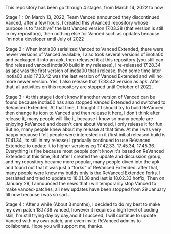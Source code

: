 This repository has been go through 4 stages, from March 14, 2022 to now :

Stage 1 :
On March 13, 2022, Team Vanced announced they discontinued Vanced, after a few hours, I created this ytvanced repository whose purpose is to "archive" the last Vanced version 17.03.38 (that version is still in my repository), then nothing else for Vanced such as updates because i'm not a developer until July of 2022

Stage 2 :
When inotia00 serialized Vanced to Vanced Extended, there were newer versions of Vanced available, I also took several versions of inotia00 and packaged it into an apk, then released it at this repository (you still can find released vanced inotia00 build in my releases), i re-released 17.28.34 as apk was the first version of inotia00 that i release, then some time later inotia00 said 17.33.42 was the last version of Vanced Extended and will no more newer version. Yes, I also release that 17.33.42 version as apk. After that, all activities on this repository are stopped until October of 2022.

Stage 3 : 
At this stage i don't know if another version of Vanced can be found because inotia00 has also stopped Vanced Extended and switched to ReVanced Extended, At that time, I thought if I should try to build ReVanced, then change its icon to Vanced and then release it here, I don't think after release it, many people will like it, because i know so many people are enjoying ReVanced and doesn't care about Vanced, i only release it for fun. But no, many people knew about my release at that time. At me I was very happy because I felt people were interested in it (first initial released build is 17.41.34, its still in my release) I gradually continued to use ReVanced Extended to update it to higher versions eg 17.42.33, 17.45.34, 17.45.36. Everything is fine because most people don't know it's based on ReVanced Extended at this time, But after I created the update and discussion group, and my repository became more popular, many people dived into the apk and found out that it was just a "forks" of ReVanced Extended. after that, many people were know my builds only is the ReVanced Extended forks. I persisted and tried to update to 18.01.38 and last is 18.02.33 hotfix, Then on January 29, I announced the news that i will temporarily stop Vanced to make vanced-patches, all new updates have been stopped from 29 January till now because i was so sad...

Stage 4 :
After a while (About 3 months), I decided to do my best to make my own patch 18.17.36 vanced, however it requires a high level of coding skill, I'm still trying day by day,and if I succeed, I will continue to update Vanced with my own patch, and even invite ReVanced admins to collaborate. Hope you will support me, thanks.